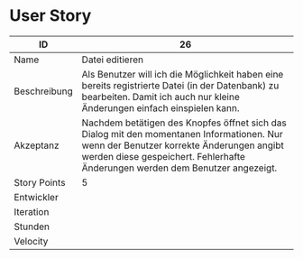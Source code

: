 # User Story

|ID          |26|
|-|-|
|Name        |Datei editieren|
|Beschreibung|Als Benutzer will ich die Möglichkeit haben eine bereits registrierte Datei (in der Datenbank) zu bearbeiten. Damit ich auch nur kleine Änderungen einfach einspielen kann.|
|Akzeptanz   |Nachdem betätigen des Knopfes öffnet sich das Dialog mit den momentanen Informationen. Nur wenn der Benutzer korrekte Änderungen angibt werden diese gespeichert. Fehlerhafte Änderungen werden dem Benutzer angezeigt.|
|Story Points|5|
|Entwickler  ||
|Iteration   ||
|Stunden     ||
|Velocity    ||
